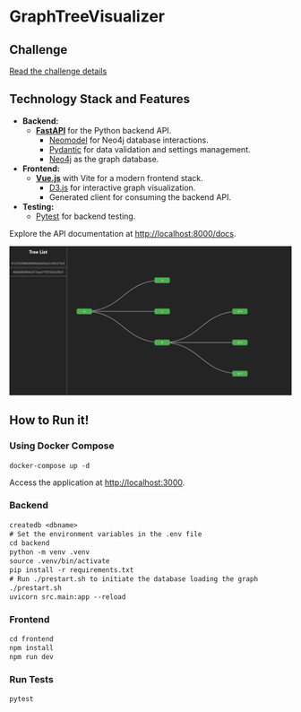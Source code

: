 # GraphTreeVisualizer

## Challenge
[Read the challenge details](./challenge.md)

## Technology Stack and Features

- **Backend:**
    - [**FastAPI**](https://fastapi.tiangolo.com) for the Python backend API.
        - [Neomodel](https://neomodel.readthedocs.io) for Neo4j database interactions.
        - [Pydantic](https://docs.pydantic.dev) for data validation and settings management.
        - [Neo4j](https://neo4j.com) as the graph database.
- **Frontend:**
    - [**Vue.js**](https://vuejs.org) with Vite for a modern frontend stack.
        - [D3.js](https://d3js.org) for interactive graph visualization.
        - Generated client for consuming the backend API.
- **Testing:**
    - [Pytest](https://pytest.org) for backend testing.

Explore the API documentation at [http://localhost:8000/docs](http://localhost:8000/docs).

<img src="image.png" width="600" alt="Graph Tree Visualizer"/>

## How to Run it!

### Using Docker Compose
```
docker-compose up -d
```
Access the application at [http://localhost:3000](http://localhost:3000).

### Backend

```
createdb <dbname>
# Set the environment variables in the .env file
cd backend
python -m venv .venv
source .venv/bin/activate
pip install -r requirements.txt
# Run ./prestart.sh to initiate the database loading the graph
./prestart.sh 
uvicorn src.main:app --reload
```

### Frontend
```
cd frontend
npm install
npm run dev
```

### Run Tests
```
pytest
```